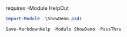
###  

requires -Module HelpOut

    

```PowerShell
Import-Module .\ShowDemo.psd1
```

    

```PowerShell
Save-MarkdownHelp -Module ShowDemo -PassThru
```



